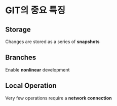 # GIT의 중요 특징
## Storage
Changes are stored as a series of **snapshots**

## Branches
Enable **nonlinear** development

## Local Operation
Very few operations require a **network connection**
